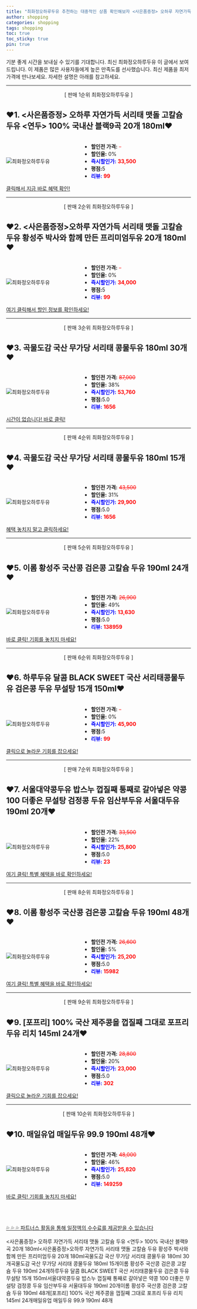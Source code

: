 ```yaml
---
title: "최화정오하루두유 추천하는 대중적인 상품 확인해보자 <사은품증정> 오하루 자연가득 서리태 맷돌"
author: shopping
categories: shopping
tags: shopping
toc: true
toc_sticky: true
pin: true
---
```

기분 좋게 시간을 보내실 수 있기를 기대합니다. 최신 최화정오하루두유 이 글에서 보여드립니다. 이 제품은 많은 사용자들에게 높은 만족도를 선사했습니다. 최신 제품을 최저 가격에 만나보세요. 자세한 설명은 아래를 참고하세요.

---
<p class="toplist" style="margin: 0 auto; display: block; width: fit-content;">[ 판매 1순위 최화정오하루두유 ]</p>

<h2><strong>❤️1. <사은품증정> 오하루 자연가득 서리태 맷돌 고칼슘 두유 <연두> 100% 국내산 블랙9곡 20개 180ml❤️</strong></h2>

<div style="display: flex; align-items: center;">
    <div style="flex: 0.4;">
        <img src="https://thumbnail9.coupangcdn.com/thumbnails/remote/230x230ex/image/vendor_inventory/1052/89d74cc1e9b16e13a8e6e213337b397bac868567713afa7542e93c601027.png" alt="최화정오하루두유" style="max-width: 100%;">
    </div>
    <div style="flex: 0.6; margin-left: 10px;">
        <ul>
            <li><strong>할인전 가격:</strong> <del style="color: red;">-</del></li>
            <li><strong>할인율:</strong> 0%</li>
            <li><span style='color:blue'><strong>즉시할인가:</strong></span> <span style='color:red'><strong>33,500</strong></span></li>
            <li><strong>평점:</strong>5</li>
            <li><span style='color:blue'><strong>리뷰:</strong></span> <span style='color:red'><strong>99</strong></span></li>
        </ul>
    </div>
</div>
<div class="center">
    <a href="https://selin100587.github.io?lptag=AF9450613&subid=githubio&pageKey=8243495925&traceid=V0-153&itemId=23723408718&vendorItemId=90748224210" class="myButton">
        클릭해서 지금 바로 혜택 확인!
    </a>
</div>


---
<p class="toplist" style="margin: 0 auto; display: block; width: fit-content;">[ 판매 2순위 최화정오하루두유 ]</p>

<h2><strong>❤️2. <사은품증정>오하루 자연가득 서리태 맷돌 고칼슘 두유 황성주 박사와 함께 만든 프리미엄두유 20개 180ml❤️</strong></h2>

<div style="display: flex; align-items: center;">
    <div style="flex: 0.4;">
        <img src="https://thumbnail9.coupangcdn.com/thumbnails/remote/230x230ex/image/vendor_inventory/1052/89d74cc1e9b16e13a8e6e213337b397bac868567713afa7542e93c601027.png" alt="최화정오하루두유" style="max-width: 100%;">
    </div>
    <div style="flex: 0.6; margin-left: 10px;">
        <ul>
            <li><strong>할인전 가격:</strong> <del style="color: red;">-</del></li>
            <li><strong>할인율:</strong> 0%</li>
            <li><span style='color:blue'><strong>즉시할인가:</strong></span> <span style='color:red'><strong>34,000</strong></span></li>
            <li><strong>평점:</strong>5</li>
            <li><span style='color:blue'><strong>리뷰:</strong></span> <span style='color:red'><strong>99</strong></span></li>
        </ul>
    </div>
</div>
<div class="center">
    <a href="https://selin100587.github.io?lptag=AF9450613&subid=githubio&pageKey=8244969220&traceid=V0-153&itemId=23728985781&vendorItemId=90798324165" class="myButton">
        여기 클릭해서 할인 정보를 확인하세요!
    </a>
</div>


---
<p class="toplist" style="margin: 0 auto; display: block; width: fit-content;">[ 판매 3순위 최화정오하루두유 ]</p>

<h2><strong>❤️3. 곡물도감 국산 무가당 서리태 콩물두유 180ml 30개❤️</strong></h2>

<div style="display: flex; align-items: center;">
    <div style="flex: 0.4;">
        <img src="https://thumbnail10.coupangcdn.com/thumbnails/remote/230x230ex/image/0715_beverages_69k_b8/75b0/266b8470f834d731ba056695f5184705f5b748cc73aeb9430436e70941ac.jpg" alt="최화정오하루두유" style="max-width: 100%;">
    </div>
    <div style="flex: 0.6; margin-left: 10px;">
        <ul>
            <li><strong>할인전 가격:</strong> <del style="color: red;">87,000</del></li>
            <li><strong>할인율:</strong> 38%</li>
            <li><span style='color:blue'><strong>즉시할인가:</strong></span> <span style='color:red'><strong>53,760</strong></span></li>
            <li><strong>평점:</strong>5.0</li>
            <li><span style='color:blue'><strong>리뷰:</strong></span> <span style='color:red'><strong>1656</strong></span></li>
        </ul>
    </div>
</div>
<div class="center">
    <a href="https://selin100587.github.io?lptag=AF9450613&subid=githubio&pageKey=7290082549&traceid=V0-153&itemId=19944399755&vendorItemId=85729153849" class="myButton">
        시간이 없습니다! 바로 클릭!
    </a>
</div>


---
<p class="toplist" style="margin: 0 auto; display: block; width: fit-content;">[ 판매 4순위 최화정오하루두유 ]</p>

<h2><strong>❤️4. 곡물도감 국산 무가당 서리태 콩물두유 180ml 15개❤️</strong></h2>

<div style="display: flex; align-items: center;">
    <div style="flex: 0.4;">
        <img src="https://thumbnail7.coupangcdn.com/thumbnails/remote/230x230ex/image/0715_beverages_69k_b7/c2a6/87127ba74006cc22a107c4fc30b5f48d1b72a7c4f6c53d7c28ba1a1b96a3.jpg" alt="최화정오하루두유" style="max-width: 100%;">
    </div>
    <div style="flex: 0.6; margin-left: 10px;">
        <ul>
            <li><strong>할인전 가격:</strong> <del style="color: red;">43,500</del></li>
            <li><strong>할인율:</strong> 31%</li>
            <li><span style='color:blue'><strong>즉시할인가:</strong></span> <span style='color:red'><strong>29,900</strong></span></li>
            <li><strong>평점:</strong>5.0</li>
            <li><span style='color:blue'><strong>리뷰:</strong></span> <span style='color:red'><strong>1656</strong></span></li>
        </ul>
    </div>
</div>
<div class="center">
    <a href="https://selin100587.github.io?lptag=AF9450613&subid=githubio&pageKey=7290082549&traceid=V0-153&itemId=20146841971&vendorItemId=85729153686" class="myButton">
        혜택 놓치지 말고 클릭하세요!
    </a>
</div>


---
<p class="toplist" style="margin: 0 auto; display: block; width: fit-content;">[ 판매 5순위 최화정오하루두유 ]</p>

<h2><strong>❤️5. 이롬 황성주 국산콩 검은콩 고칼슘 두유 190ml 24개❤️</strong></h2>

<div style="display: flex; align-items: center;">
    <div style="flex: 0.4;">
        <img src="https://thumbnail9.coupangcdn.com/thumbnails/remote/230x230ex/image/0715_beverages_69k_b4/d7b2/eca3e61505c86ceef464ddfbb7be970573de24d655c7e94f4872ee0526e0.jpg" alt="최화정오하루두유" style="max-width: 100%;">
    </div>
    <div style="flex: 0.6; margin-left: 10px;">
        <ul>
            <li><strong>할인전 가격:</strong> <del style="color: red;">26,900</del></li>
            <li><strong>할인율:</strong> 49%</li>
            <li><span style='color:blue'><strong>즉시할인가:</strong></span> <span style='color:red'><strong>13,630</strong></span></li>
            <li><strong>평점:</strong>5.0</li>
            <li><span style='color:blue'><strong>리뷰:</strong></span> <span style='color:red'><strong>138959</strong></span></li>
        </ul>
    </div>
</div>
<div class="center">
    <a href="https://selin100587.github.io?lptag=AF9450613&subid=githubio&pageKey=5116596401&traceid=V0-153&itemId=10833917555&vendorItemId=3000036302" class="myButton">
        바로 클릭! 기회를 놓치지 마세요!
    </a>
</div>


---
<p class="toplist" style="margin: 0 auto; display: block; width: fit-content;">[ 판매 6순위 최화정오하루두유 ]</p>

<h2><strong>❤️6. 하루두유 달콤 BLACK SWEET 국산 서리태콩물두유 검은콩 두유 무설탕 15개 150ml❤️</strong></h2>

<div style="display: flex; align-items: center;">
    <div style="flex: 0.4;">
        <img src="https://thumbnail8.coupangcdn.com/thumbnails/remote/230x230ex/image/vendor_inventory/1b9d/278fc00857b0d27fe442a82f652009bde2ed5c6081bdda16dcc49f5599ff.png" alt="최화정오하루두유" style="max-width: 100%;">
    </div>
    <div style="flex: 0.6; margin-left: 10px;">
        <ul>
            <li><strong>할인전 가격:</strong> <del style="color: red;">-</del></li>
            <li><strong>할인율:</strong> 0%</li>
            <li><span style='color:blue'><strong>즉시할인가:</strong></span> <span style='color:red'><strong>45,900</strong></span></li>
            <li><strong>평점:</strong>5</li>
            <li><span style='color:blue'><strong>리뷰:</strong></span> <span style='color:red'><strong>99</strong></span></li>
        </ul>
    </div>
</div>
<div class="center">
    <a href="https://selin100587.github.io?lptag=AF9450613&subid=githubio&pageKey=8178468561&traceid=V0-153&itemId=23377297406&vendorItemId=90407395927" class="myButton">
        클릭으로 놀라운 기회를 잡으세요!
    </a>
</div>


---
<p class="toplist" style="margin: 0 auto; display: block; width: fit-content;">[ 판매 7순위 최화정오하루두유 ]</p>

<h2><strong>❤️7. 서울대약콩두유 밥스누 껍질째 통째로 갈아넣은 약콩 100 더좋은 무설탕 검정콩 두유 임산부두유 서울대두유 190ml 20개❤️</strong></h2>

<div style="display: flex; align-items: center;">
    <div style="flex: 0.4;">
        <img src="https://thumbnail8.coupangcdn.com/thumbnails/remote/230x230ex/image/0715_beverages_69k_b1/76d2/ce2076b441bc79539a0a8b6896c7345caefe280da5d13c2afe6cef0eb1f0.jpg" alt="최화정오하루두유" style="max-width: 100%;">
    </div>
    <div style="flex: 0.6; margin-left: 10px;">
        <ul>
            <li><strong>할인전 가격:</strong> <del style="color: red;">33,500</del></li>
            <li><strong>할인율:</strong> 22%</li>
            <li><span style='color:blue'><strong>즉시할인가:</strong></span> <span style='color:red'><strong>25,800</strong></span></li>
            <li><strong>평점:</strong>5.0</li>
            <li><span style='color:blue'><strong>리뷰:</strong></span> <span style='color:red'><strong>23</strong></span></li>
        </ul>
    </div>
</div>
<div class="center">
    <a href="https://selin100587.github.io?lptag=AF9450613&subid=githubio&pageKey=8144488064&traceid=V0-153&itemId=23198529677&vendorItemId=89796046556" class="myButton">
        여기 클릭! 특별 혜택을 바로 확인하세요!
    </a>
</div>


---
<p class="toplist" style="margin: 0 auto; display: block; width: fit-content;">[ 판매 8순위 최화정오하루두유 ]</p>

<h2><strong>❤️8. 이롬 황성주 국산콩 검은콩 고칼슘 두유 190ml 48개❤️</strong></h2>

<div style="display: flex; align-items: center;">
    <div style="flex: 0.4;">
        <img src="https://thumbnail10.coupangcdn.com/thumbnails/remote/230x230ex/image/0715_beverages_69k_b2/2086/25728235486471412db9449a09f0171862afdc6ead293f09129e2303ef2e.jpg" alt="최화정오하루두유" style="max-width: 100%;">
    </div>
    <div style="flex: 0.6; margin-left: 10px;">
        <ul>
            <li><strong>할인전 가격:</strong> <del style="color: red;">26,600</del></li>
            <li><strong>할인율:</strong> 5%</li>
            <li><span style='color:blue'><strong>즉시할인가:</strong></span> <span style='color:red'><strong>25,200</strong></span></li>
            <li><strong>평점:</strong>5.0</li>
            <li><span style='color:blue'><strong>리뷰:</strong></span> <span style='color:red'><strong>15982</strong></span></li>
        </ul>
    </div>
</div>
<div class="center">
    <a href="https://selin100587.github.io?lptag=AF9450613&subid=githubio&pageKey=1553274762&traceid=V0-153&itemId=19565484376&vendorItemId=86673364420" class="myButton">
        여기 클릭! 특별 혜택을 바로 확인하세요!
    </a>
</div>


---
<p class="toplist" style="margin: 0 auto; display: block; width: fit-content;">[ 판매 9순위 최화정오하루두유 ]</p>

<h2><strong>❤️9. [포프리] 100% 국산 제주콩을 껍질째 그대로 포프리 두유 리치 145ml 24개❤️</strong></h2>

<div style="display: flex; align-items: center;">
    <div style="flex: 0.4;">
        <img src="https://thumbnail6.coupangcdn.com/thumbnails/remote/230x230ex/image/0715_beverages_69k_b1/95f3/85a1e022bbe0e0363755c49c1c6c198450e692eb971fe930022df6fb1647.jpg" alt="최화정오하루두유" style="max-width: 100%;">
    </div>
    <div style="flex: 0.6; margin-left: 10px;">
        <ul>
            <li><strong>할인전 가격:</strong> <del style="color: red;">28,800</del></li>
            <li><strong>할인율:</strong> 20%</li>
            <li><span style='color:blue'><strong>즉시할인가:</strong></span> <span style='color:red'><strong>23,000</strong></span></li>
            <li><strong>평점:</strong>5.0</li>
            <li><span style='color:blue'><strong>리뷰:</strong></span> <span style='color:red'><strong>302</strong></span></li>
        </ul>
    </div>
</div>
<div class="center">
    <a href="https://selin100587.github.io?lptag=AF9450613&subid=githubio&pageKey=6728546758&traceid=V0-153&itemId=15670985126&vendorItemId=83111209256" class="myButton">
        클릭으로 놀라운 기회를 잡으세요!
    </a>
</div>


---
<p class="toplist" style="margin: 0 auto; display: block; width: fit-content;">[ 판매 10순위 최화정오하루두유 ]</p>

<h2><strong>❤️10. 매일유업 매일두유 99.9 190ml 48개❤️</strong></h2>

<div style="display: flex; align-items: center;">
    <div style="flex: 0.4;">
        <img src="https://thumbnail10.coupangcdn.com/thumbnails/remote/230x230ex/image/0715_beverages_69k_b8/22ec/aa830323a7c2ac997d9ba41f3221090d56045bd4b519c694596c6f7adae8.jpg" alt="최화정오하루두유" style="max-width: 100%;">
    </div>
    <div style="flex: 0.6; margin-left: 10px;">
        <ul>
            <li><strong>할인전 가격:</strong> <del style="color: red;">48,000</del></li>
            <li><strong>할인율:</strong> 46%</li>
            <li><span style='color:blue'><strong>즉시할인가:</strong></span> <span style='color:red'><strong>25,820</strong></span></li>
            <li><strong>평점:</strong>5.0</li>
            <li><span style='color:blue'><strong>리뷰:</strong></span> <span style='color:red'><strong>149259</strong></span></li>
        </ul>
    </div>
</div>
<div class="center">
    <a href="https://selin100587.github.io?lptag=AF9450613&subid=githubio&pageKey=7757148162&traceid=V0-153&itemId=20909725750&vendorItemId=74756166074" class="myButton">
        바로 클릭! 기회를 놓치지 마세요!
    </a>
</div>

<br><br><br>[💦 💦 💦 파트너스 활동을 통해 일정액의 수수료를 제공받을 수 있습니다](https://link.coupang.com/a/bcpT2c)<br><br><사은품증정> 오하루 자연가득 서리태 맷돌 고칼슘 두유 <연두> 100% 국내산 블랙9곡 20개 180ml<사은품증정>오하루 자연가득 서리태 맷돌 고칼슘 두유 황성주 박사와 함께 만든 프리미엄두유 20개 180ml곡물도감 국산 무가당 서리태 콩물두유 180ml 30개곡물도감 국산 무가당 서리태 콩물두유 180ml 15개이롬 황성주 국산콩 검은콩 고칼슘 두유 190ml 24개하루두유 달콤 BLACK SWEET 국산 서리태콩물두유 검은콩 두유 무설탕 15개 150ml서울대약콩두유 밥스누 껍질째 통째로 갈아넣은 약콩 100 더좋은 무설탕 검정콩 두유 임산부두유 서울대두유 190ml 20개이롬 황성주 국산콩 검은콩 고칼슘 두유 190ml 48개[포프리] 100% 국산 제주콩을 껍질째 그대로 포프리 두유 리치 145ml 24개매일유업 매일두유 99.9 190ml 48개
